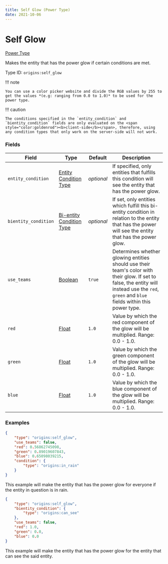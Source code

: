 ```yaml
---
title: Self Glow (Power Type)
date: 2021-10-06
---
```


# Self Glow

[Power Type](../power_types.md)

Makes the entity that has the power glow if certain conditions are met.

Type ID: `origins:self_glow`

!!! note

    You can use a color picker website and divide the RGB values by 255 to get the values *(e.g: ranging from 0.0 to 1.0)* to be used for the power type.

!!! caution

    The conditions specified in the `entity_condition` and `bientity_condition` fields are only evaluated on the <span style="color:goldenrod"><b>client-side</b></span>, therefore, using any condition types that only work on the server-side will not work.


### Fields

Field | Type | Default | Description
------|------|---------|-------------
`entity_condition` | [Entity Condition Type](../entity_condition_types.md) | _optional_ | If specified, only entities that fulfills this condition will see the entity that has the power glow.
`bientity_condition` | [Bi-entity Condition Type](../bientity_condition_types.md) | _optional_ | If set, only entities which fulfill this bi-entity condition in relation to the entity that has the power will see the entity that has the power glow.
`use_teams` | [Boolean](../data_types/boolean.md) | `true` | Determines whether glowing entities should use their team's color with their glow. If set to false, the entity will instead use the `red`, `green` and `blue` fields within this power type.
`red` | [Float](../data_types/float.md) | `1.0` | Value by which the red component of the glow will be multiplied. Range: 0.0 - 1.0.
`green` | [Float](../data_types/float.md) | `1.0` | Value by which the green component of the glow will be multiplied. Range: 0.0 - 1.0.
`blue` | [Float](../data_types/float.md) | `1.0` | Value by which the blue component of the glow will be multiplied. Range: 0.0 - 1.0.


### Examples

```json
{
    "type": "origins:self_glow",
    "use_teams": false,
    "red": 0.56862745098,
    "green": 0.89019607843,
    "blue": 0.65098039215,
    "condition": {
        "type": "origins:in_rain"
    }
}
```

This example will make the entity that has the power glow for everyone if the entity in question is in rain.
<br>

```json
{
    "type": "origins:self_glow",
    "bientity_condition": {
        "type": "origins:can_see"
    },
    "use_teams": false,
    "red": 1.0,
    "green": 0.0,
    "blue": 0.0
}
```

This example will make the entity that has the power glow for the entity that can see the said entity.
